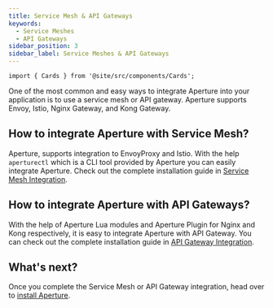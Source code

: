 ```yaml
---
title: Service Mesh & API Gateways
keywords:
  - Service Meshes
  - API Gateways
sidebar_position: 3
sidebar_label: Service Meshes & API Gateways
---
```


```mdx-code-block
import { Cards } from '@site/src/components/Cards';
```

One of the most common and easy ways to integrate Aperture into your application
is to use a service mesh or API gateway. Aperture supports Envoy, Istio, Nginx
Gateway, and Kong Gateway.

<!-- vale off -->

## How to integrate Aperture with Service Mesh?

<!-- vale on -->

Aperture, supports integration to EnvoyProxy and Istio. With the help
`aperturectl` which is a CLI tool provided by Aperture you can easily integrate
Aperture. Check out the complete installation guide in
[Service Mesh Integration](/integrations/flow-control/envoy/envoy.md).

<!-- vale off -->

## How to integrate Aperture with API Gateways?

<!-- vale on -->

With the help of Aperture Lua modules and Aperture Plugin for Nginx and Kong
respectively, it is easy to integrate Aperture with API Gateway. You can check
out the complete installation guide in
[API Gateway Integration](/integrations/flow-control/gateway/gateway.md).

<!-- vale off -->

## What's next?

<!-- vale on -->

Once you complete the Service Mesh or API Gateway integration, head over to
[install Aperture](/get-started/installation/installation.md).

